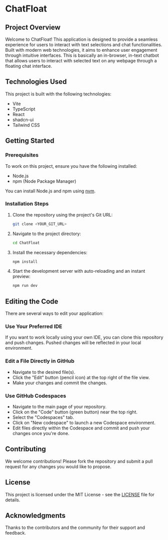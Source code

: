 # ChatFloat

## Project Overview

Welcome to ChatFloat! This application is designed to provide a seamless experience for users to interact with text selections and chat functionalities. Built with modern web technologies, it aims to enhance user engagement through intuitive interfaces.
This is basically an in-browser, in-text chatbot that allows users to interact with selected text on any webpage through a floating chat interface.

## Technologies Used

This project is built with the following technologies:

- Vite
- TypeScript
- React
- shadcn-ui
- Tailwind CSS

## Getting Started

### Prerequisites

To work on this project, ensure you have the following installed:

- Node.js
- npm (Node Package Manager)

You can install Node.js and npm using [nvm](https://github.com/nvm-sh/nvm#installing-and-updating).

### Installation Steps

1. Clone the repository using the project's Git URL:
   ```sh
   git clone <YOUR_GIT_URL>
   ```

2. Navigate to the project directory:
   ```sh
   cd ChatFloat
   ```

3. Install the necessary dependencies:
   ```sh
   npm install
   ```

4. Start the development server with auto-reloading and an instant preview:
   ```sh
   npm run dev
   ```

## Editing the Code

There are several ways to edit your application:

### Use Your Preferred IDE

If you want to work locally using your own IDE, you can clone this repository and push changes. Pushed changes will be reflected in your local environment.

### Edit a File Directly in GitHub

- Navigate to the desired file(s).
- Click the "Edit" button (pencil icon) at the top right of the file view.
- Make your changes and commit the changes.

### Use GitHub Codespaces

- Navigate to the main page of your repository.
- Click on the "Code" button (green button) near the top right.
- Select the "Codespaces" tab.
- Click on "New codespace" to launch a new Codespace environment.
- Edit files directly within the Codespace and commit and push your changes once you're done.

## Contributing

We welcome contributions! Please fork the repository and submit a pull request for any changes you would like to propose.

## License

This project is licensed under the MIT License - see the [LICENSE](LICENSE) file for details.

## Acknowledgments

Thanks to the contributors and the community for their support and feedback.
